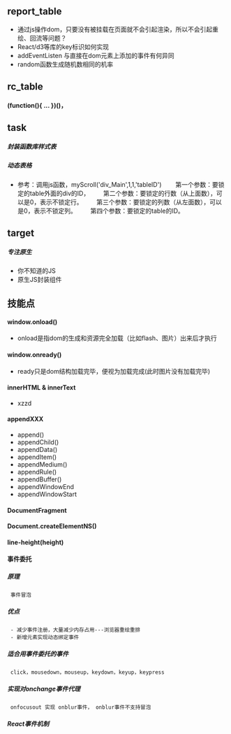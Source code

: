 ## report_table
- 通过js操作dom，只要没有被挂载在页面就不会引起渲染，所以不会引起重绘、回流等问题？
- React/d3等库的key标识如何实现
- addEventListen 与直接在dom元素上添加的事件有何异同
- random函数生成随机数相同的机率

## rc_table
#### (function(){ ... })()，

## task
##### 封装函数库样式表
##### 动态表格
- 参考：调用js函数，myScroll('div_Main',1,1,'tableID')
     　　第一个参数：要锁定的table外面的div的ID，
     　　第二个参数：要锁定的行数（从上面数），可以是0，表示不锁定行。
     　　第三个参数：要锁定的列数（从左面数），可以是0，表示不锁定列。
     　　第四个参数：要锁定的table的ID。
## target
##### 专注原生
- 你不知道的JS
- 原生JS封装组件

## 技能点
#### window.onload()
- onload是指dom的生成和资源完全加载（比如flash、图片）出来后才执行
#### window.onready()
- ready只是dom结构加载完毕，便视为加载完成(此时图片没有加载完毕)
#### innerHTML & innerText
- xzzd
#### appendXXX
- append()
- appendChild()
- appendData()
- appendItem()
- appendMedium()
- appendRule()
- appendBuffer()
- appendWindowEnd
- appendWindowStart
#### DocumentFragment

#### Document.createElementNS()

#### line-height(height)


#### 事件委托
##### 原理
     事件冒泡
##### 优点
     - 减少事件注册，大量减少内存占用---浏览器重绘重排
     - 新增元素实现动态绑定事件
##### 适合用事件委托的事件
     click，mousedown，mouseup，keydown，keyup，keypress
##### 实现对onchange事件代理
     onfocusout 实现 onblur事件， onblur事件不支持冒泡
##### React事件机制